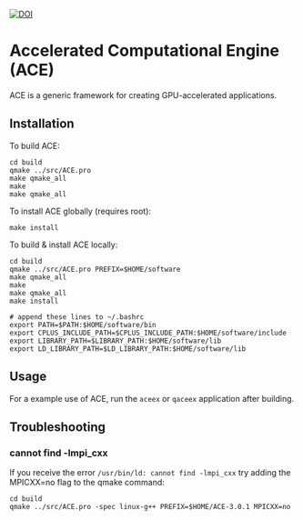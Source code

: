 [![DOI](https://zenodo.org/badge/56720539.svg)](https://zenodo.org/badge/latestdoi/56720539)

# Accelerated Computational Engine (ACE)

ACE is a generic framework for creating GPU-accelerated applications.

## Installation

To build ACE:
```
cd build
qmake ../src/ACE.pro
make qmake_all
make
make qmake_all
```

To install ACE globally (requires root):
```
make install
```

To build & install ACE locally:
```
cd build
qmake ../src/ACE.pro PREFIX=$HOME/software
make qmake_all
make
make qmake_all
make install

# append these lines to ~/.bashrc
export PATH=$PATH:$HOME/software/bin
export CPLUS_INCLUDE_PATH=$CPLUS_INCLUDE_PATH:$HOME/software/include
export LIBRARY_PATH=$LIBRARY_PATH:$HOME/software/lib
export LD_LIBRARY_PATH=$LD_LIBRARY_PATH:$HOME/software/lib
```

## Usage

For a example use of ACE, run the `aceex` or `qaceex` application after building.

## Troubleshooting
### cannot find -lmpi_cxx
If you receive the error ```/usr/bin/ld: cannot find -lmpi_cxx``` try adding the MPICXX=no flag to the qmake command:
```
cd build
qmake ../src/ACE.pro -spec linux-g++ PREFIX=$HOME/ACE-3.0.1 MPICXX=no
```

